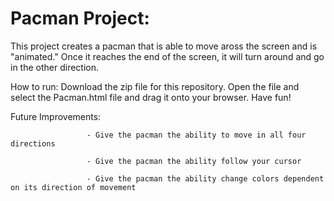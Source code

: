 # Pacman Project: 
This project creates a pacman that is able to move aross the screen and is "animated." 
Once it reaches the end of the screen, it will turn around and go in the other direction.

How to run:  Download the zip file for this repository. Open the file and select the Pacman.html file and drag it onto your browser. Have fun!

Future Improvements: 

                     - Give the pacman the ability to move in all four directions

                     - Give the pacman the ability follow your cursor
                     
                     - Give the pacman the ability change colors dependent on its direction of movement
